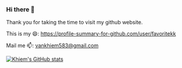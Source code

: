 ### Hi there 👋

<!--
**FavoRiteKK/FavoRiteKK** is a ✨ _special_ ✨ repository because its `README.md` (this file) appears on your GitHub profile.

Here are some ideas to get you started:

- 🔭 I’m currently working on ...
- 🌱 I’m currently learning ...
- 👯 I’m looking to collaborate on ...
- 🤔 I’m looking for help with ...
- 💬 Ask me about ...
- 📫 How to reach me: ...
- 😄 Pronouns: ...
- ⚡ Fun fact: ...
-->

Thank you for taking the time to visit my github website.

This is my 😄: https://profile-summary-for-github.com/user/favoritekk

Mail me 📫: vankhiem583@gmail.com

[![Khiem's GitHub stats](https://github-readme-stats.vercel.app/api?username=favoritekk)](https://github.com/anuraghazra/github-readme-stats)
